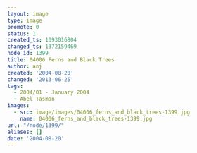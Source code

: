 ```yaml
---
layout: image
type: image
promote: 0
status: 1
created_ts: 1093016804
changed_ts: 1372159469
node_id: 1399
title: 04006 Ferns and Black Trees
author: anj
created: '2004-08-20'
changed: '2013-06-25'
tags:
  - 2004/01 - January 2004
  - Abel Tasman
images:
  - src: image/images/04006_ferns_and_black_trees-1399.jpg
    name: 04006_ferns_and_black_trees-1399.jpg
url: "/node/1399/"
aliases: []
date: '2004-08-20'
---
```


